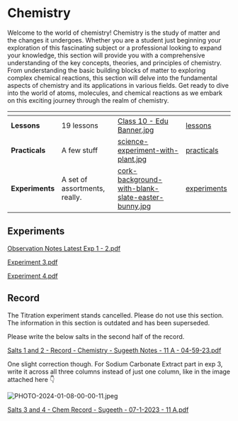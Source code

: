 # Chemistry

Welcome to the world of chemistry! Chemistry is the study of matter and the changes it undergoes. Whether you are a student just beginning your exploration of this fascinating subject or a professional looking to expand your knowledge, this section will provide you with a comprehensive understanding of the key concepts, theories, and principles of chemistry. From understanding the basic building blocks of matter to exploring complex chemical reactions, this section will delve into the fundamental aspects of chemistry and its applications in various fields. Get ready to dive into the world of atoms, molecules, and chemical reactions as we embark on this exciting journey through the realm of chemistry.

<table data-view="cards"><thead><tr><th></th><th></th><th data-hidden data-card-cover data-type="files"></th><th data-hidden data-card-target data-type="content-ref"></th></tr></thead><tbody><tr><td><strong>Lessons</strong></td><td>19 lessons</td><td><a href="../../../.gitbook/assets/Class 10 - Edu Banner.jpg">Class 10 - Edu Banner.jpg</a></td><td><a href="../biology/lessons/">lessons</a></td></tr><tr><td><strong>Practicals</strong></td><td>A few stuff</td><td><a href="../../../.gitbook/assets/science-experiment-with-plant.jpg">science-experiment-with-plant.jpg</a></td><td><a href="../../class-12/chemistry/practicals/">practicals</a></td></tr><tr><td><strong>Experiments</strong></td><td>A set of assortments, really.</td><td><a href="../../../.gitbook/assets/cork-background-with-blank-slate-easter-bunny.jpg">cork-background-with-blank-slate-easter-bunny.jpg</a></td><td><a href="experiments/">experiments</a></td></tr></tbody></table>

## Experiments

[Observation Notes Latest Exp 1 - 2.pdf](https://res.craft.do/user/full/34ae8ebc-d508-7305-20e2-17e06364862c/doc/3491F8B8-527B-4029-A8C5-FBF1AF7CCE2D/fe8d02fe-3009-fa46-cc06-cffaee097a32)

[Experiment 3.pdf](https://res.craft.do/user/full/34ae8ebc-d508-7305-20e2-17e06364862c/doc/3491F8B8-527B-4029-A8C5-FBF1AF7CCE2D/8D020D18-6D3E-42C7-BC56-F94828AC2610\_2/qMsF8vRZf8CYdKsibVYgdSNFbjq8F60pAmuZWACfquEz/Adobe%20Scan%2024-Nov-2023.pdf)

[Experiment 4.pdf](https://res.craft.do/user/full/34ae8ebc-d508-7305-20e2-17e06364862c/doc/3491F8B8-527B-4029-A8C5-FBF1AF7CCE2D/192A25A9-90F3-41CE-920F-5300A6966FF9\_2/UmAY0oCxWgnUVijMXEel61g3eNoRyz3EANIKBjsup14z/Adobe%20Scan%2024-Nov-2023%201.pdf)

## Record

The Titration experiment stands cancelled. Please do not use this section. The information in this section is outdated and has been superseded.

Please write the below salts in the second half of the record.

[Salts 1 and 2 - Record - Chemistry - Sugeeth Notes - 11 A - 04-59-23.pdf](https://res.craft.do/user/full/34ae8ebc-d508-7305-20e2-17e06364862c/doc/5FE23ED0-D7E7-49DE-B4E5-F0AC13DAF984/0AEF137C-056A-4036-BFEE-D71D35DE4166\_2/nMPA5lsmGYXdTDmRZRirlTM0CUTbh1Jxbg9PmFkyLCIz/Salts%201%20and%202%20-%20Record%20-%20Chemistry%20-%20Sugeeth%20Notes%20-%2011%20A%20-%2004-59-23.pdf)

One slight correction though. For Sodium Carbonate Extract part in exp 3, write it across all three columns instead of just one column, like in the image attached here 👇

![PHOTO-2024-01-08-00-00-11.jpeg](https://res.craft.do/user/full/34ae8ebc-d508-7305-20e2-17e06364862c/doc/3491F8B8-527B-4029-A8C5-FBF1AF7CCE2D/DD95B9C5-556D-43B5-B2D1-D678CDF69985\_2/PFA2eFChsGDzyTM0IYDvskiegjQsYzjzyCkJmuBLtmoz/PHOTO-2024-01-08-00-00-11.jpeg)

[Salts 3 and 4 - Chem Record - Sugeeth - 07-1-2023 - 11 A.pdf](https://res.craft.do/user/full/34ae8ebc-d508-7305-20e2-17e06364862c/doc/3491F8B8-527B-4029-A8C5-FBF1AF7CCE2D/DB88464F-982D-4F84-BFF4-4F6683570BB3\_2/ZVMIuolOyixiUsVrNnMjXybgv1pbE7krxGILow7YxfQz/Salts%203%20and%204%20-%20Chem%20Record%20-%20Sugeeth%20-%2007-1-2023%20-%2011%20A.pdf)
